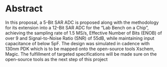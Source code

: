 # Abstract
In this proposal, a 5-Bit SAR ADC is proposed along with the methodology for its extension into a 12-Bit SAR ADC 
for the “Lab Bench on a Chip”, achieving the sampling rate of 1.5 MS/s, Effective Number of Bits (ENOB) of over 9 and 
Signal-to-Noise Ratio (SNR) of 55dB, while maintaining input capacitance of below 5pF. 
The design was simulated in cadence with 130nm PDK which is to be mapped onto the open-source tools Xschem, Magic. 
The fulfillment of targeted specifications will be made sure on the open-source tools as the next step of this project
